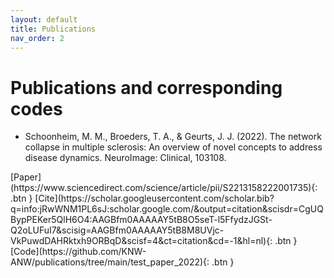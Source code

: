 ```yaml
---
layout: default
title: Publications
nav_order: 2
---
```

<h1>Publications and corresponding codes</h1>

- Schoonheim, M. M., Broeders, T. A., & Geurts, J. J. (2022). The network collapse in multiple sclerosis: An overview of novel concepts to address disease dynamics. NeuroImage: Clinical, 103108.

<span class="fs-3">
[Paper](https://www.sciencedirect.com/science/article/pii/S2213158222001735){: .btn }
</span>
<span class="fs-3">
[Cite](https://scholar.googleusercontent.com/scholar.bib?q=info:jRwWNM1PL6sJ:scholar.google.com/&output=citation&scisdr=CgUQBypPEKer5QlH6O4:AAGBfm0AAAAAY5tB8O5seT-l5FfydzJGSt-Q2oLUFuI7&scisig=AAGBfm0AAAAAY5tB8M8UVjc-VkPuwdDAHRktxh9ORBqD&scisf=4&ct=citation&cd=-1&hl=nl){: .btn }
</span>
<span class="fs-3">
[Code](https://github.com/KNW-ANW/publications/tree/main/test_paper_2022){: .btn }
</span>
